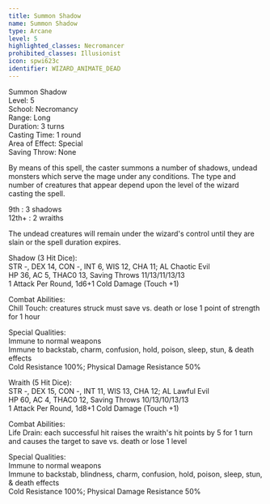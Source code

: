 ```yaml
---
title: Summon Shadow
name: Summon Shadow
type: Arcane
level: 5
highlighted_classes: Necromancer
prohibited_classes: Illusionist
icon: spwi623c
identifier: WIZARD_ANIMATE_DEAD
---
```

Summon Shadow  
Level: 5  
School: Necromancy  
Range: Long  
Duration: 3 turns  
Casting Time: 1 round  
Area of Effect: Special  
Saving Throw: None  
  
By means of this spell, the caster summons a number of shadows, undead monsters which serve the mage under any conditions. The type and number of creatures that appear depend upon the level of the wizard casting the spell.  
  
9th : 3 shadows  
12th+ : 2 wraiths  
  
The undead creatures will remain under the wizard's control until they are slain or the spell duration expires.  
  
Shadow (3 Hit Dice):  
STR -, DEX 14, CON -, INT 6, WIS 12, CHA 11;  AL Chaotic Evil  
HP 36, AC 5, THAC0 13, Saving Throws 11/13/11/13/13  
1 Attack Per Round, 1d6+1 Cold Damage (Touch +1)  
  
Combat Abilities:  
Chill Touch: creatures struck must save vs. death or lose 1 point of strength for 1 hour  
  
Special Qualities:  
Immune to normal weapons  
Immune to backstab, charm, confusion, hold, poison, sleep, stun, &amp; death effects  
Cold Resistance 100%; Physical Damage Resistance 50%  
  
  
Wraith (5 Hit Dice):  
STR -, DEX 15, CON -, INT 11, WIS 13, CHA 12;  AL Lawful Evil  
HP 60, AC 4, THAC0 12, Saving Throws 10/13/10/13/13  
1 Attack Per Round, 1d8+1 Cold Damage (Touch +1)  
  
Combat Abilities:  
Life Drain: each successful hit raises the wraith's hit points by 5 for 1 turn and causes the target to save vs. death or lose 1 level  
  
Special Qualities:  
Immune to normal weapons  
Immune to backstab, blindness, charm, confusion, hold, poison, sleep, stun, &amp; death effects  
Cold Resistance 100%; Physical Damage Resistance 50%  
